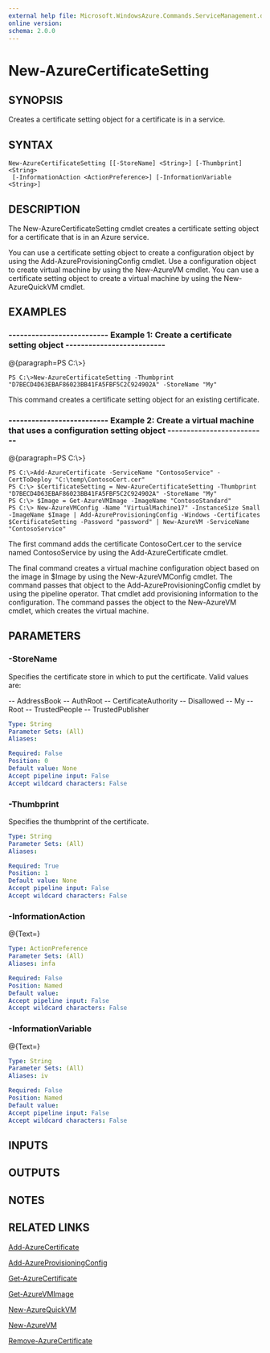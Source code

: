```yaml
---
external help file: Microsoft.WindowsAzure.Commands.ServiceManagement.dll-Help.xml
online version: 
schema: 2.0.0
---
```


# New-AzureCertificateSetting
## SYNOPSIS
Creates a certificate setting object for a certificate is in a service.

## SYNTAX

```
New-AzureCertificateSetting [[-StoreName] <String>] [-Thumbprint] <String>
 [-InformationAction <ActionPreference>] [-InformationVariable <String>]
```

## DESCRIPTION
The New-AzureCertificateSetting cmdlet creates a certificate setting object for a certificate that is in an Azure service.

You can use a certificate setting object to create a configuration object by using the Add-AzureProvisioningConfig cmdlet.
Use a configuration object to create virtual machine by using the New-AzureVM cmdlet.
You can use a certificate setting object to create a virtual machine by using the New-AzureQuickVM cmdlet.

## EXAMPLES

### --------------------------  Example 1: Create a certificate setting object  --------------------------
@{paragraph=PS C:\\\>}

```
PS C:\>New-AzureCertificateSetting -Thumbprint "D7BECD4D63EBAF86023BB41FA5FBF5C2C924902A" -StoreName "My"
```

This command creates a certificate setting object for an existing certificate.

### --------------------------  Example 2: Create a virtual machine that uses a configuration setting object  --------------------------
@{paragraph=PS C:\\\>}

```
PS C:\>Add-AzureCertificate -ServiceName "ContosoService" -CertToDeploy "C:\temp\ContosoCert.cer"
PS C:\> $CertificateSetting = New-AzureCertificateSetting -Thumbprint "D7BECD4D63EBAF86023BB41FA5FBF5C2C924902A" -StoreName "My" 
PS C:\> $Image = Get-AzureVMImage -ImageName "ContosoStandard"
PS C:\> New-AzureVMConfig -Name "VirtualMachine17" -InstanceSize Small -ImageName $Image | Add-AzureProvisioningConfig -Windows -Certificates $CertificateSetting -Password "password" | New-AzureVM -ServiceName "ContosoService"
```

The first command adds the certificate ContosoCert.cer to the service named ContosoService by using the Add-AzureCertificate cmdlet.

The final command creates a virtual machine configuration object based on the image in $Image by using the New-AzureVMConfig cmdlet.
The command passes that object to the Add-AzureProvisioningConfig cmdlet by using the pipeline operator.
That cmdlet add provisioning information to the configuration.
The command passes the object to the New-AzureVM cmdlet, which creates the virtual machine.

## PARAMETERS

### -StoreName
Specifies the certificate store in which to put the certificate.
Valid values are:

-- AddressBook
-- AuthRoot
-- CertificateAuthority
-- Disallowed
-- My
-- Root
-- TrustedPeople
-- TrustedPublisher

```yaml
Type: String
Parameter Sets: (All)
Aliases: 

Required: False
Position: 0
Default value: None
Accept pipeline input: False
Accept wildcard characters: False
```

### -Thumbprint
Specifies the thumbprint of the certificate.

```yaml
Type: String
Parameter Sets: (All)
Aliases: 

Required: True
Position: 1
Default value: None
Accept pipeline input: False
Accept wildcard characters: False
```

### -InformationAction
@{Text=}

```yaml
Type: ActionPreference
Parameter Sets: (All)
Aliases: infa

Required: False
Position: Named
Default value: 
Accept pipeline input: False
Accept wildcard characters: False
```

### -InformationVariable
@{Text=}

```yaml
Type: String
Parameter Sets: (All)
Aliases: iv

Required: False
Position: Named
Default value: 
Accept pipeline input: False
Accept wildcard characters: False
```

## INPUTS

## OUTPUTS

## NOTES

## RELATED LINKS

[Add-AzureCertificate]()

[Add-AzureProvisioningConfig]()

[Get-AzureCertificate]()

[Get-AzureVMImage]()

[New-AzureQuickVM]()

[New-AzureVM]()

[Remove-AzureCertificate]()

